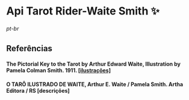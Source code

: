 # Api Tarot Rider-Waite Smith ✨
###### pt-br




## Referências
#### The Pictorial Key to the Tarot by Arthur Edward Waite, Illustration by Pamela Colman Smith. 1911. [[ilustrações]](https://www.sacred-texts.com/tarot/pkt/index.htm/)
#### O TARÔ ILUSTRADO DE WAITE, Arthur E. Waite / Pamela Smith. Artha Editora / RS [descrições]
